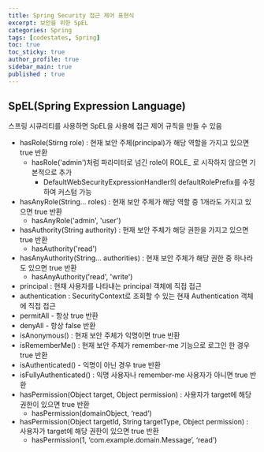 ```yaml
---
title: Spring Security 접근 제어 표현식
excerpt: 보안을 위한 SpEL
categories: Spring
tags: [codestates, Spring]
toc: true
toc_sticky: true
author_profile: true
sidebar_main: true
published : true
---
```


## SpEL(Spring Expression Language)
스프링 시큐리티를 사용하면 SpEL을 사용해 접근 제어 규칙을 만들 수 있음

- hasRole(Stirng role) : 현재 보안 주체(principal)가 해당 역할을 가지고 있으면 true 반환
  - hasRole('admin')처럼 파라미터로 넘긴 role이 ROLE_ 로 시작하지 않으면 기본적으로 추가
    - DefaultWebSecurityExpressionHandler의 defaultRolePrefix를 수정하여 커스텀 가능
- hasAnyRole(String… roles)	: 현재 보안 주체가 해당 역할 중 1개라도 가지고 있으면 true 반환
  - hasAnyRole('admin', 'user')
- hasAuthority(String authority) : 현재 보안 주체가 해당 권한을 가지고 있으면 true 반환
  - hasAuthority('read')
- hasAnyAuthority(String… authorities) : 현재 보안 주체가 해당 권한 중 하나라도 있으면 true 반환
  - hasAnyAuthority('read', 'write')
- principal : 현재 사용자를 나타내는 principal 객체에 직접 접근
- authentication : SecurityContext로 조회할 수 있는 현재 Authentication 객체에 직접 접근
- permitAll	- 항상 true 반환
- denyAll	- 항상 false 반환
- isAnonymous()	: 현재 보안 주체가 익명이면 true 반환
- isRememberMe() : 현재 보안 주체가 remember-me 기능으로 로그인 한 경우 true 반환
- isAuthenticated()	- 익명이 아닌 경우 true 반환
- isFullyAuthenticated() : 익명 사용자나 remember-me 사용자가 아니면 true 반환
- hasPermission(Object target, Object permission) : 사용자가 target에 해당 권한이 있으면 true 반환
  - hasPermission(domainObject, ‘read’)
- hasPermission(Object targetId, String targetType, Object permission) : 사용자가 target에 해당 권한이 있으면 true 반환
  - hasPermission(1, ‘com.example.domain.Message’, ‘read’)

